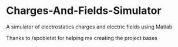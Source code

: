 # Charges-And-Fields-Simulator
A simulator of electrostatics charges and electric fields using Matlab

Thanks to /spobletet for helping me creating the project bases
